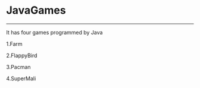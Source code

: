 # JavaGames

---

It has four games programmed by Java

1.Farm

2.FlappyBird

3.Pacman

4.SuperMali
